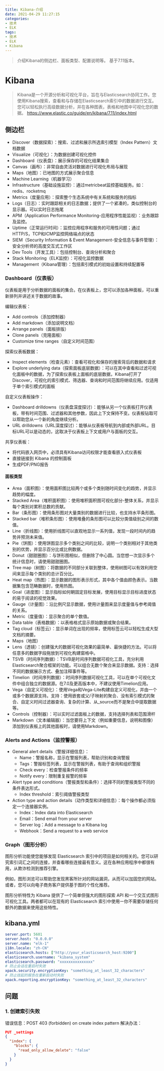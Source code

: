 ```yaml
---
title: Kibana-介绍
date: 2021-04-29 11:27:15
categories:
- 技术
- ELK
tags:
- 技术
- ELK
- Kibana
---
```


> 介绍Kibana的侧边栏、面板类型、配置说明等。
 基于7.11版本。

<!-- more -->

# Kibana
> Kibana是一个开源分析和可视化平台，旨在与Elasticsearch协同工作。您使用Kibana搜索，查看和与存储在Elasticsearch索引中的数据进行交互。您可以轻松执行高级数据分析，并在各种图表，表格和地图中可视化您的数据。
https://www.elastic.co/guide/en/kibana/7.11/index.html

## 侧边栏
* Discover（数据探索）：搜索、过滤和展示所选索引模型（Index Pattern）文档数据
* Visualize（可视化）：为数据创建可视化控件
* Dashboard（仪表盘）：展示保存的可视化结果集合
* Canvas（画布）：非常自由灵活对数据进行可视化布局与展现
* Maps（地图）：已地图的方式展示聚合信息
* Machine Learning（机器学习）
* Infrastructure（基础设施监控）：通过metricbeat监控基础服务。如：redis、rocketmq
* Metrics（度量应用）：探索整个生态系统中有关系统和服务的指标
* Logs（日志）：实时跟踪相关的日志数据；提供了一个紧凑的，类似控制台的显示器。可以实时日志拖尾
* APM（Application Performance Monitoring-应用程序性能监视）：业务跟踪及监控。
* Uptime（正常运行时间）：监控应用程序和服务的可用性问题；通过HTTP/S，TCP和ICMP监控网络端点的状态
* SIEM（Security Information & Event Management-安全信息与事件管理）：安全分析师的高度交互式工作区
* Dev Tools（开发工具）：包括控制台、查询分析和聚合
* Stack Monitoring（ELK监控）：可视化监控数据
* Management（Kibana管理）：包括索引模式的初始设置和持续配置等

### Dashboard（仪表板）
仪表板是用于分析数据的面板的集合。在仪表板上，您可以添加各种面板，可以重新排列并讲述关于数据的故事。

编辑仪表板：
* Add controls（添加控制器）
* Add markdown（添加说明文档）
* Arrange panels（面板排版）
* Clone panels（克隆面板）
* Customize time ranges（自定义时间范围）

探索仪表板数据：
* Inspect elements（检查元素）：查看可视化和保存的搜索背后的数据和请求
* Explore underlying data（探索面板底层数据）：可以在其中查看和过滤可视化面板中的数据，为了探索仪表板上面板的底层数据，Kibana打开了Discover，可视化的索引模式、筛选器、查询和时间范围将继续应用。仅适用于单个索引模式的面板

自定义仪表板操作：
* Dashboard drilldowns（仪表盘深度探讨）：能够从另一个仪表板打开仪表板，带有时间范围、过滤器和其他参数，因此上下文保持不变。仪表板钻取可以帮助您从一个新的角度继续分析。
* URL drilldowns（URL深度探讨）：能够从仪表板导航到内部或外部URL。目标URL可以是动态的，这取决于仪表板上下文或用户与面板的交互。

共享仪表板：
* 将代码嵌入网页中，必须具有Kibana访问权限才能查看嵌入式仪表板
* 直接链接到 Kibana 的控制面板
* 生成PDF/PNG报告

#### 面板类型
* Area（面积图）：使用面积图比较两个或多个类别随时间变化的趋势，并显示趋势的幅度。
* Stacked Area（堆积面积图）：使用堆积面积图可视化部分-整体关系，并显示每个类别对累积总数的贡献。
* Bar（条形图）：使用条形图对大量类别的数据进行比较，也支持水平条形图。
* Stacked bar（堆积条形图）：使用堆叠的条形图可以比较分类值级别之间的数值。
* Line（折线图）：使用折线图可以直观地显示一系列值，发现一段时间内的趋势并预测未来值。
* Pie（饼图）：使用饼图显示多个类别之间的比较，说明一个类别相对于其他类别的优势，并显示百分比或比例数据。
* Donut（甜甜圈图）：与饼形图相似，但删除了中心圆。当您想一次显示多个统计信息时，请使用甜甜圈图。
* Tree map（树图）：将数据的不同部分关联到整体，使用树图可以有效利用空间来显示每个类别的总计百分比。
* Heat map（热图）：显示数据的图形表示形式，其中各个值由颜色表示。当数据集包含范畴数据时，使用热图。
* Goal（进度图）：显示指标如何朝固定目标发展，使用目标显示目标进度状态的易于阅读的视觉效果。
* Gauge（计量图）：沿比例尺显示数据，使用计量图来显示度量值与参考阈值的关系。
* Metric（度量值）：显示聚合的单个数值。
* Data table（表格数据）：以表格格式显示原始数据或聚合结果。
* Tag cloud（标签云）：显示单词在出现的频率，使用标签云可以轻松生成大型文档的摘要。
* Maps（地图）
* Lens（透镜）：创建强大的数据可视化效果的最简单、最快捷的方法。可以将任意多的数据字段拖放到可视化构建窗格中。
* TSVB（时间序列数据）：TSVB是时间序列数据可视化工具，充分利用Elasticsearch聚合框架的功能。可以组合无数个聚合来显示数据。支持：选择不同的数据展示方式、叠加注释事件等。
* Timelion（时间序列数据）：时间序列数据可视化工具，可以在单个可视化文件中组合独立的数据源。在7.0及更高版本中，不建议使用Timelion应用。
* Vega（自定义可视化）：使用Vega和Vega-Lite构建自定义可视化，并由一个或多个数据源支持。支持：使用嵌套或父/子映射的聚合、没有索引模式的聚合、自定义时间过滤器查询、复杂的计算、从_source而不是聚合中提取数据等。
* Controls（控制器）：可以实时过滤面板上的数据，支持选择列表和范围滑杆
* Markdown（文本编辑器）：当您要将上下文（例如重要信息，说明和图像）添加到仪表板上的其他面板时，请使用Markdown。

### Alerts and Actions（监控警报）
* General alert details（警报详细信息）：
  * Name：警报名称，显示在警报列表，帮助识别和查询警报
  * Tags：警报标签列表，显示在警报列表，有助于查询和组织警报
  * Check every：检查警报条件的频率
  * Notify every：限制重复报警的频率
* Alert type and conditions（警报类型和条件）：选择不同的警报类型不同的条件表达形式。
  * Index threshold：索引阈值警报类型
* Action type and action details（动作类型和详细信息）：每个操作都必须指定一个连接器实例。
  * Index：Index data into Elasticsearch
  * Email：Send email from your server
  * Server log：Add a message to a Kibana log
  * Webhook：Send a request to a web service

### Graph（图形分析）
图形分析功能使您能够发现 Elasticsearch 索引中的项目是如何相关的。您可以研究索引词汇之间的连接，并查看哪些连接最有意义。这在各种应用程序中都很有用，从欺诈检测到推荐引擎。

例如，图形浏览可以帮助您发现黑客所针对的网站漏洞，从而可以加固您的网站。或者，您可以向电子商务客户提供基于图的个性化推荐。

图形分析特性为 Kibana 提供了一个简单但强大的图形探索 API 和一个交互式图形可视化工具。两者都可以在现有的 Elasticsearch 索引中使用ー你不需要存储任何额外的数据来使用这些特性。

## kibana.yml

```yaml
server.port: 5601
server.host: "0.0.0.0"
server.name: "elk-1"
i18n.locale: "zh-CN"
elasticsearch.hosts: ["http://your_elasticsearch_host:9200"]
elasticsearch.username: "kibana_system"
elasticsearch.password: "xxxxxxxxxxxxxxx"
# 防止会话在重启时失效
xpack.security.encryptionKey: "something_at_least_32_characters"
# 防止挂起的报告在重新启动时失败
xpack.reporting.encryptionKey: "something_at_least_32_characters"
```

## 问题
### 1. 创建索引失败
错误信息：POST 403 (forbidden) on create index pattern
解决办法：
```json
PUT _settings
{
  "index": {
    "blocks": {
      "read_only_allow_delete": "false"
    }
  }
}
```

